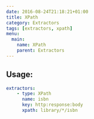 ```yaml
---
date: 2016-08-24T21:18:21+01:00
title: XPath
category: Extractors
tags: [extractors, xpath]
menu:
  main:
    name: XPath
    parent: Extractors
---
```


## Usage:

```yaml
extractors:
    - type: XPath
      name: isbn
      key: http:response:body
      xpath: library/*/isbn 
```
